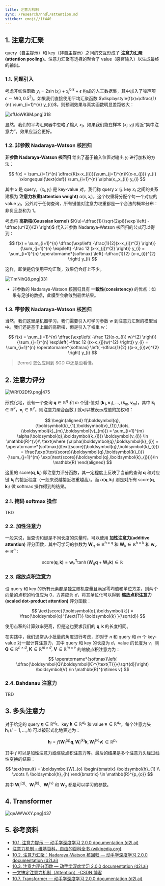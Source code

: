 ```yaml
---
title: 注意力机制
sync: /research/nndl/attention.md
sticker: emoji//1f440
---
```


## 1. 注意力汇聚

query（自主提示）和 key（非自主提示）之间的交互形成了 **注意力汇聚(attention pooling)**。注意力汇聚有选择的聚合了 value（感官输入）以生成最终的输出。

### 1.1. 问题引入

考虑非线性函数 $y_{i} = 2 \sin(x_{i}) +x_{i}^{0.8} + \epsilon$ 构成的人工数据集，其中加入了噪声项 $\epsilon \sim N(0,0.5^{2})$。如果我们直接使用平均汇聚函数 $\displaystyle{f(x)=\dfrac{1}{n} \sum_{i=1}^{n} y_{i}}$，则预测效果与真实函数明显差距较大：

![sfUoWK8M.png|318](https://img.memset0.cn/2024/08/17/sfUoWK8M.png)

显然，我们的平均汇聚器中忽略了输入 $x_{i}$。如果我们能在样本 $(x_{i},y_{i})$ 附近“集中注意力”，效果应当会更好。

### 1.2. 非参数 Nadaraya-Watson 核回归

**非参数 Nadaraya-Watson 核回归** 给出了基于输入位置对输出 $y_{i}$ 进行加权的方法：

$$
f(x) = \sum_{i=1}^{n} \dfrac{K(x-x_{i})}{\sum_{j=1}^{n}K(x-x_{j})} y_{i} \xlongequal{\text{def}} \sum_{i=1}^{n} \alpha(x_,x_{i}) y_{i}
$$

其中 $x$ 是 query，$(x_{i},y_{i})$ 是 key-value 对。我们称 query $x$ 与 key $x_{i}$ 之间的关系建模为 **注意力权重(attention weight)** $\alpha(x,x_{i})$，这个权重将分配个每一个对应的 value $y_{i}$。另外对于任何查询，所有键值对注意力权重都是一个合法的概率分布：非负且总和为 $1$。

考虑将 **高斯核(Gaussian kernel)** $K(u)=\dfrac{1}{\sqrt{2\pi}}\exp \left( -\dfrac{u^{2}}{2} \right)$ 代入非参数 Nadaraya-Watson 核回归的公式可以得到：

$$
f(x) = \sum_{i=1}^{n} \dfrac{\exp\left( -\frac{1}{2}(x-x_{i})^{2} \right)}{\sum_{j=1}^{n} \exp\left( -\frac 12 (x-x_{j})^{2} \right)} y_{i} = \sum_{i=1}^{n} \operatorname*{softmax} \left( -\dfrac{1}{2} (x-x_{i})^{2} \right)  y_{i}
$$

这样，即使是仍使用平均汇聚，效果仍会好上不少。

![11mNihQ8.png|331](https://img.memset0.cn/2024/08/17/11mNihQ8.png)

- 非参数的 Nadaraya-Watson 核回归具有 **一致性(consistency)** 的优点：如果有足够的数据，此模型会收敛到最优结果。

### 1.3. 带参数 Nadaraya-Watson 核回归

当然，我们这里是机器学习，我们需要引入可学习参数 $w$ 到注意力汇聚的模型当中。我们还是基于上面的高斯核，但是引入了权重 $w$：

$$
f(x) = \sum_{i=1}^{n} \dfrac{\exp\left( -\frac 12((x-x_{i}) w)^{2} \right)}{\sum_{j=1}^{n} \exp\left( -\frac 12 ((x-x_{j})w)^{2} \right)} y_{i} = \sum_{i=1}^{n} \operatorname*{softmax} \left( -\dfrac{1}{2} ((x-x_{i})w)^{2} \right)  y_{i}
$$

> [!error] 怎么应用到 SGD 中还是没看懂。

## 2. 注意力评分

![WRfO2Df9.png|475](https://img.memset0.cn/2024/08/17/WRfO2Df9.png)

形式化地，设有一个查询 $\boldsymbol{q}\in \mathbb{R}^{q}$ 和 $m$ 个键-值对 $(\boldsymbol{k}_{1},\boldsymbol{v}_{1}),\dots,(\boldsymbol{k}_{m},\boldsymbol{v}_{m})$，其中 $\boldsymbol{k}_{i}\in \mathbb{R}^{k}$，$\boldsymbol{v}_{i}\in \mathbb{R}^{v}$，则注意力聚合函数 $f$ 就可以被表示成值的加权和：

$$
\begin{aligned}
f(\boldsymbol{q},(\boldsymbol{k}_{1},\boldsymbol{v}_{1}),\dots,(\boldsymbol{k}_{m},\boldsymbol{v}_{m})) = \sum_{i=1}^{m} \alpha(\boldsymbol{q},\boldsymbol{k_{i}}) \boldsymbol{v_{i}} \in \mathbb{R}^{v}\\
\text{where }\alpha(\boldsymbol{q},\boldsymbol{k}_{i}) = \operatorname*{softmax}(\text{score}(\boldsymbol{q},\boldsymbol{k}_{i})) = \frac{\exp(\text{score}(\boldsymbol{q},\boldsymbol{k}_i))}{\sum_{j=1}^{m} \exp(\text{score}(\boldsymbol{q},\boldsymbol{k}_{j}))}\in \mathbb{R}
\end{aligned}
$$

这里的 $\text{score}(\boldsymbol{q},\boldsymbol{k}_{i})$ 即注意力评分函数，其一定程度上反映了当前的查询 $\boldsymbol{q}$ 和对应键 $\boldsymbol{k}_{i}$ 的接近程度（一般来说越接近权重越高）。而 $\alpha(\boldsymbol{q},\boldsymbol{k}_{i})$ 则是对所有 $\text{score}(\boldsymbol{q},\boldsymbol{k}_{i})$ 做 softmax 操作得到的结果。

### 2.1. 掩码 softmax 操作

TBD

### 2.2. 加性注意力

一般来说，当查询和键是不同长度的矢量时，可以使用 **加性注意力(additive attention)** 评分函数，其中可学习的参数为 $\boldsymbol{W}_{q} \in \mathbb{R}^{h\times q}$ 和 $\boldsymbol{W}_{k} \in \mathbb{R}^{h\times k}$ 和 $\boldsymbol{w}_{v} \in \mathbb{R}^{h}$：

$$
\text{score}(\boldsymbol{q},\boldsymbol{k}) = \boldsymbol{w}_{v}^{\text{T}} \tanh(\boldsymbol{W}_{q} \boldsymbol{q} + \boldsymbol{W}_{k} \boldsymbol{k}) \in \mathbb{R}
$$

### 2.3. 缩放点积注意力

设 query 和 key 的所有元素都是独立随机变量且满足零均值和单位方差，则两个向量的点积的均值应为 $0$，方差应为 $d$，将其单位化可以得到 **缩放点积注意力(scaled dot-product attention)** 评分函数：

$$
\text{score}(\boldsymbol{q},\boldsymbol{k}) = \frac{\boldsymbol{q}^{\text{T}} \boldsymbol{k} }{\sqrt{d}}
$$

使用点积的计算效率更高，但是这也要求我们的 $\boldsymbol{q},\boldsymbol{k}$ 的长度相同。

在实践中，我们通常从小批量的角度进行考虑，即对于 $n$ 和 query 和 $m$ 个 key-value 对一起计算注意力，其中 query 和 key 的长度为 $d$，value 的长度为 $v$，则 $\boldsymbol{Q}\in\mathbb{R}^{n\times d},\ \boldsymbol{K}\in \mathbb{R}^{m\times d},\ \boldsymbol{V}\in \mathbb{R}^{m\times v}$ 的缩放点积注意力为：

$$
\operatorname*{softmax}\left( \dfrac{\boldsymbol{Q}\boldsymbol{K}^{\text{T}}}{\sqrt{d}}\right)  \boldsymbol{V} \in \mathbb{R}^{n\times v}
$$

### 2.4. Bahdanau 注意力

TBD

## 3. 多头注意力

对于给定的 query $\boldsymbol{q}\in \mathbb{R}^{d_{q}}$、key $\boldsymbol{k} \in \mathbb{R}^{d_{k}}$ 和 value $\boldsymbol{v}\in \mathbb{R}^{d_{v}}$，每个注意力头 $\boldsymbol{h}_{i}\ (i=1,\dots,h)$ 可以被形式化地表述为：

$$
\boldsymbol{h}_{i} = f(\boldsymbol{W}^{(q)}_{i} \boldsymbol{q}, \boldsymbol{W}_{i}^{(k)} \boldsymbol{k}, \boldsymbol{W}^{(v)}_{i} \boldsymbol{v}) \in \mathbb{R}^{p_{v}}
$$

其中 $f$ 可以是加性注意力或缩放点积注意力等。最后的结果是多个注意力头经过线性变换的结果：

$$
\text{result} = \boldsymbol{W}_{o} \begin{bmatrix}
\boldsymbol{h}_{1} \\
\vdots \\
\boldsymbol{h}_{h}
\end{bmatrix} \in \mathbb{R}^{p_{o}}
$$

其中 $\boldsymbol{W}_{i}^{(q)}$、$\boldsymbol{W}_{i}^{(k)}$、$\boldsymbol{W}_{i}^{(v)}$ 和 $\boldsymbol{W}_{o}$ 都是可以学习的参数。

## 4. Transformer

![qeAWVeXY.png|437](https://img.memset0.cn/2024/08/26/qeAWVeXY.png)

## 5. 参考资料

- [10.1. 注意力提示 — 动手学深度学习 2.0.0 documentation (d2l.ai)](https://zh.d2l.ai/chapter_attention-mechanisms/attention-cues.html)
- [注意力机制 - 维基百科，自由的百科全书 (wikipedia.org)](https://zh.wikipedia.org/wiki/%E6%B3%A8%E6%84%8F%E5%8A%9B%E6%9C%BA%E5%88%B6)
- [10.2. 注意力汇聚：Nadaraya-Watson 核回归 — 动手学深度学习 2.0.0 documentation (d2l.ai)](https://zh.d2l.ai/chapter_attention-mechanisms/nadaraya-waston.html)
- [10.3. 注意力评分函数 — 动手学深度学习 2.0.0 documentation (d2l.ai)](https://zh.d2l.ai/chapter_attention-mechanisms/attention-scoring-functions.html)
- [一文搞定注意力机制（Attention）-CSDN 博客](https://blog.csdn.net/weixin_42110638/article/details/134011134)
- [10.7. Transformer — 动手学深度学习 2.0.0 documentation (d2l.ai)](https://zh.d2l.ai/chapter_attention-mechanisms/transformer.html)
